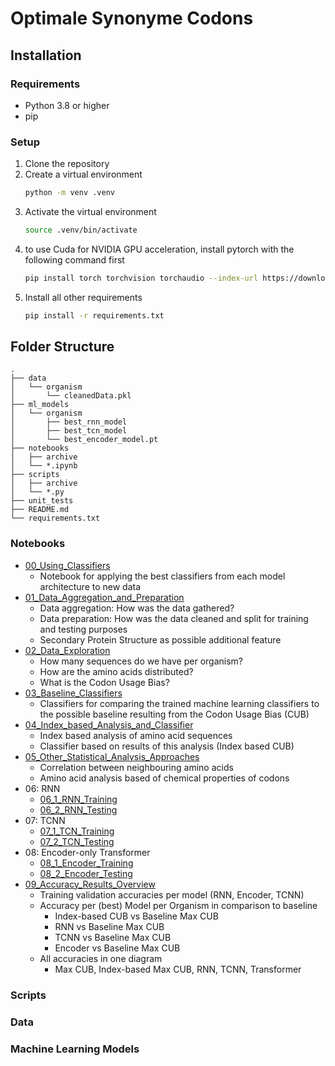 # Optimale Synonyme Codons

## Installation

### Requirements
- Python 3.8 or higher
- pip

### Setup
1. Clone the repository
2. Create a virtual environment
    ```bash
    python -m venv .venv
    ```
3. Activate the virtual environment
    ```bash
    source .venv/bin/activate
    ```
4. to use Cuda for NVIDIA GPU acceleration, install pytorch with the following command first
    ```bash
    pip install torch torchvision torchaudio --index-url https://download.pytorch.org/whl/cu121
    ```
5. Install all other requirements
    ```bash
    pip install -r requirements.txt
    ``` 


## Folder Structure

```text 
.
├── data
│   └── organism
│       └── cleanedData.pkl
├── ml_models
│   └── organism
│       ├── best_rnn_model
│       ├── best_tcn_model
│       └── best_encoder_model.pt
├── notebooks
│   ├── archive
│   └── *.ipynb
├── scripts
│   ├── archive
│   └── *.py
├── unit_tests
├── README.md
└── requirements.txt
```
    
### Notebooks
- [00_Using_Classifiers](notebooks/00_Using_Classifiers.ipynb)
    - Notebook for applying the best classifiers from each model architecture to new data
- [01_Data_Aggregation_and_Preparation](notebooks/01_Data_Aggregation_and_Preparation.ipynb)
    - Data aggregation: How was the data gathered?
    - Data preparation: How was the data cleaned and split for training and testing purposes
    - Secondary Protein Structure as possible additional feature
- [02_Data_Exploration](notebooks/02_Data_Exploration.ipynb)
    - How many sequences do we have per organism? 
    - How are the amino acids distributed?
    - What is the Codon Usage Bias? 
- [03_Baseline_Classifiers](notebooks/03_Baseline_Classifiers.ipynb)
    - Classifiers for comparing the trained machine learning classifiers to the possible baseline resulting from the Codon Usage Bias (CUB)
- [04_Index_based_Analysis_and_Classifier](notebooks/04_Index_based_Analysis_and_Classifier.ipynb)
    - Index based analysis of amino acid sequences
    - Classifier based on results of this analysis (Index based CUB)
- [05_Other_Statistical_Analysis_Approaches](notebooks/05_Other_Statistical_Analysis_Approaches.ipynb)
    - Correlation between neighbouring amino acids
    - Amino acid analysis based of chemical properties of codons
- 06: RNN
    - [06_1_RNN_Training](notebooks/06_1_RNN_Training.ipynb)
    - [06_2_RNN_Testing](notebooks/06_2_RNN_Testing.ipynb)
- 07: TCNN
    - [07_1_TCN_Training](notebooks/07_1_TCN_Training.ipynb)
    - [07_2_TCN_Testing](notebooks/07_2_TCN_Testing.ipynb)
- 08: Encoder-only Transformer
    - [08_1_Encoder_Training](notebooks/08_1_Encoder_Training.ipynb)
    - [08_2_Encoder_Testing](notebooks/08_2_Encoder_Testing.ipynb)
- [09_Accuracy_Results_Overview](notebooks/09_Accuracy_Results_Overview.ipynb)
    - Training validation accuracies per model (RNN, Encoder, TCNN)
    - Accuracy per (best) Model per Organism in comparison to baseline 
        - Index-based CUB vs Baseline Max CUB
        - RNN vs Baseline Max CUB
        - TCNN vs Baseline Max CUB
        - Encoder vs Baseline Max CUB
    - All accuracies in one diagram
        - Max CUB, Index-based Max CUB, RNN, TCNN, Transformer

<!-- #### Testing Notebooks Content
Per Organism:
- Index-based Segment Accuracy
- Confusion Matrix (Codons)
- Confusion Matrix (Amino acids)
- Codon Usage Bias
- Accuracy per Codon
- Relative Prediction Frequency per Codon
- Comparison Max CUB with Model Diagrams -->


### Scripts


### Data


### Machine Learning Models